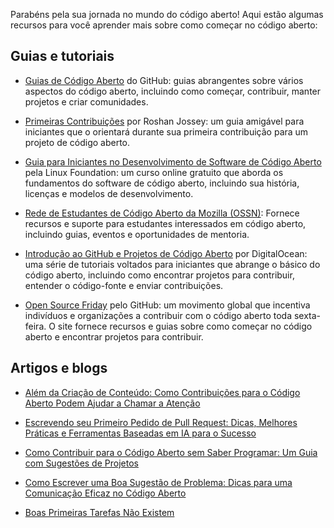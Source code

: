 Parabéns pela sua jornada no mundo do código aberto! Aqui estão algumas recursos para você aprender mais sobre como começar no código aberto:

## Guias e tutoriais
- [Guias de Código Aberto](https://opensource.guide/) do GitHub: guias abrangentes sobre vários aspectos do código aberto, incluindo como começar, contribuir, manter projetos e criar comunidades.

- [Primeiras Contribuições](https://github.com/firstcontributions/first-contributions) por Roshan Jossey: um guia amigável para iniciantes que o orientará durante sua primeira contribuição para um projeto de código aberto.

- [Guia para Iniciantes no Desenvolvimento de Software de Código Aberto](https://training.linuxfoundation.org/training/beginners-guide-open-source-software-development/) pela Linux Foundation: um curso online gratuito que aborda os fundamentos do software de código aberto, incluindo sua história, licenças e modelos de desenvolvimento.

- [Rede de Estudantes de Código Aberto da Mozilla (OSSN)](https://community.mozilla.org/en/): Fornece recursos e suporte para estudantes interessados em código aberto, incluindo guias, eventos e oportunidades de mentoria.

- [Introdução ao GitHub e Projetos de Código Aberto](https://www.digitalocean.com/community/tutorial_series/an-introduction-to-open-source) por DigitalOcean: uma série de tutoriais voltados para iniciantes que abrange o básico do código aberto, incluindo como encontrar projetos para contribuir, entender o código-fonte e enviar contribuições.

- [Open Source Friday](https://opensourcefriday.com/) pelo GitHub: um movimento global que incentiva indivíduos e organizações a contribuir com o código aberto toda sexta-feira. O site fornece recursos e guias sobre como começar no código aberto e encontrar projetos para contribuir.

## Artigos e blogs
- [Além da Criação de Conteúdo: Como Contribuições para o Código Aberto Podem Ajudar a Chamar a Atenção](https://dev.to/opensauced/beyond-content-creation-how-open-source-contributions-can-help-you-get-noticed-4l5n)

- [Escrevendo seu Primeiro Pedido de Pull Request: Dicas, Melhores Práticas e Ferramentas Baseadas em IA para o Sucesso](https://dev.to/opensauced/writing-your-first-pull-request-tips-best-practices-and-ai-powered-tools-for-success-3bg9)

- [Como Contribuir para o Código Aberto sem Saber Programar: Um Guia com Sugestões de Projetos](https://dev.to/opensauced/how-to-contribute-to-open-source-without-knowing-how-to-code-a-guide-with-project-suggestions-59e5)

- [Como Escrever uma Boa Sugestão de Problema: Dicas para uma Comunicação Eficaz no Código Aberto](https://dev.to/opensauced/how-to-contribute-to-open-source-without-knowing-how-to-code-a-guide-with-project-suggestions-59e5)

- [Boas Primeiras Tarefas Não Existem](https://opensauced.pizza/blog/good-first-issues-dont-exist)
